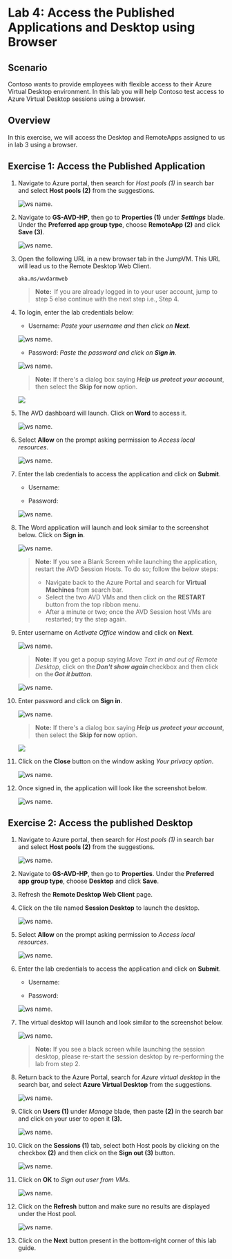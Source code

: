 # Lab 4: Access the Published Applications and Desktop using Browser

## **Scenario**

Contoso wants to provide employees with flexible access to their Azure Virtual Desktop environment. In this lab you will help Contoso test access to Azure Virtual Desktop sessions using a browser. 

## **Overview**

In this exercise, we will access the Desktop and RemoteApps assigned to us in lab 3 using a browser. 

## Exercise 1: Access the Published Application

1.  Navigate to Azure portal, then search for *Host pools (1)* in search bar and select **Host pools (2)** from the suggestions.

    ![ws name.](media/avd-9.png)

1. Navigate to **GS-AVD-HP**, then go to **Properties (1)** under ***Settings*** blade. Under the **Preferred app group type**, choose **RemoteApp (2)** and click **Save (3)**.

    ![ws name.](media/avd-39.png)

1. Open the following URL in a new browser tab in the JumpVM. This URL will lead us to the Remote Desktop Web Client.

   ``` 
   aka.ms/wvdarmweb 
   ``` 

   >**Note:**  If you are already logged in to your user account, jump to step 5 else continue with the next step i.e., Step 4.

1. To login, enter the lab credentials below:

   - Username: *Paste your username* **<inject key="AzureAdUserEmail" />** *and then click on **Next**.*
   
   ![ws name.](media/avd-41.png)

   - Password: *Paste the password* **<inject key="AzureAdUserPassword" />** *and click on **Sign in**.*

   ![ws name.](media/avd-42.png)

   >**Note:** If there's a dialog box saying ***Help us protect your account***, then select the **Skip for now** option.

   ![](media/skipfornow.png)

1. The AVD dashboard will launch. Click on **Word** to access it.  

   ![ws name.](media/word.png)

1. Select **Allow** on the prompt asking permission to *Access local resources*.

   ![ws name.](media/lab4-1.png)

1. Enter the lab credentials to access the application and click on **Submit**.

   - Username: **<inject key="AzureAdUserEmail" />** 
  
   - Password: **<inject key="AzureAdUserPassword" />**

   ![ws name.](media/lab4-2.png)
      
1. The Word application will launch and look similar to the screenshot below. Click on **Sign in**.

   ![ws name.](media/ch9.png)
   
   >**Note:**  If you see a Blank Screen while launching the application, restart the AVD Session Hosts. To do so; follow the below steps:
   > - Navigate back to the Azure Portal and search for **Virtual Machines** from search bar.
   > - Select the two AVD VMs and then click on the **RESTART** button from the top ribbon menu.
   > - After a minute or two; once the AVD Session host VMs are restarted; try the step again.

1. Enter username **<inject key="AzureAdUserEmail" />** on *Activate Office* window and click on **Next**.

   ![ws name.](media/avd-43.png)

   >**Note:** If you get a popup saying *Move Text in and out of Remote Desktop*, click on the ***Don't show again*** checkbox and then click on the ***Got it button***.
   
   ![ws name.](media/uiupdate06.png)

1. Enter password **<inject key="AzureAdUserPassword" />** and click on **Sign in**.

   ![ws name.](media/avd-44.png)

   >**Note:** If there's a dialog box saying ***Help us protect your account***, then select the **Skip for now** option.
 
   ![](media/skipfornow.png)

1. Click on the **Close** button on the window asking *Your privacy option*.

   ![ws name.](media/ch19.png)

1. Once signed in, the application will look like the screenshot below.

   ![ws name.](media/ch8.png)

## Exercise 2: Access the published Desktop

1.  Navigate to Azure portal, then search for *Host pools (1)* in search bar and select **Host pools (2)** from the suggestions.

    ![ws name.](media/avd-9.png)

1. Navigate to **GS-AVD-HP**, then go to **Properties**. Under the **Preferred app group type**, choose **Desktop** and click **Save**.
   
1. Refresh the **Remote Desktop Web Client** page.

1. Click on the tile named **Session Desktop** to launch the desktop.

   ![ws name.](media/session.png)

1. Select **Allow** on the prompt asking permission to *Access local resources*.

   ![ws name.](media/lab4-1.png)

1. Enter the lab credentials to access the application and click on **Submit**.

   - Username: **<inject key="AzureAdUserEmail" />** 
  
   - Password: **<inject key="AzureAdUserPassword" />**

   ![ws name.](media/lab4-2.png)

1. The virtual desktop will launch and look similar to the screenshot below. 

   ![ws name.](./media/sessiondesktop.png)
   
   > **Note:** If you see a black screen while launching the session desktop, please re-start the session desktop by re-performing the lab from step 2.
   
1. Return back to the Azure Portal, search for *Azure virtual desktop* in the search bar, and select **Azure Virtual Desktop** from the suggestions.

   ![ws name.](media/w1.png)

1. Click on **Users (1)** under *Manage* blade, then paste **<inject key="AzureAdUserEmail" /> (2)** in the search bar and click on your user to open it **(3).**

    ![ws name.](media/avd-12.png)

1. Click on the **Sessions (1)** tab, select both Host pools by clicking on the checkbox **(2)** and then click on the **Sign out (3)** button.

    ![ws name.](media-2/avd-10.png)

1. Click on **OK** to *Sign out user from VMs*.

    ![ws name.](media/avd-11.png)

1. Click on the **Refresh** button and make sure no results are displayed under the Host pool.

   ![ws name.](media-1/avd-45.png)

1. Click on the **Next** button present in the bottom-right corner of this lab guide. 
